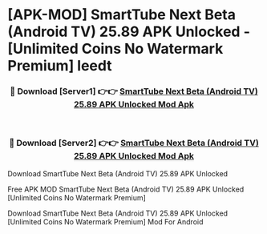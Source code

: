 # [APK-MOD] SmartTube Next Beta (Android TV) 25.89 APK Unlocked - [Unlimited Coins No Watermark Premium] leedt



<div align="center">
<h3>🔴 Download [Server1] 👉👉 <a href="https://momento.my/?title=SmartTube_Next_Beta_(Android_TV)_25.89_APK_Unlocked">SmartTube Next Beta (Android TV) 25.89 APK Unlocked Mod Apk</a></h3><br>

<h3>🔴 Download [Server2] 👉👉 <a href="https://momento.my/?title=SmartTube_Next_Beta_(Android_TV)_25.89_APK_Unlocked">SmartTube Next Beta (Android TV) 25.89 APK Unlocked Mod Apk</a></h3>
</div>



Download SmartTube Next Beta (Android TV) 25.89 APK Unlocked 

Free APK MOD SmartTube Next Beta (Android TV) 25.89 APK Unlocked [Unlimited Coins No Watermark Premium]

Download SmartTube Next Beta (Android TV) 25.89 APK Unlocked [Unlimited Coins No Watermark Premium] Mod For Android
